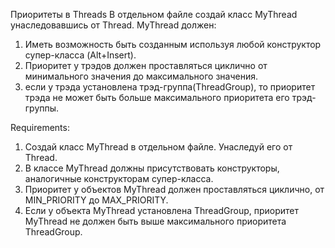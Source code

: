 Приоритеты в Threads
В отдельном файле создай класс MyThread унаследовавшись от Thread.
MyThread должен:
1. Иметь возможность быть созданным используя любой конструктор супер-класса (Alt+Insert).
2. Приоритет у трэдов должен проставляться циклично от минимального значения до максимального значения.
3. если у трэда установлена трэд-группа(ThreadGroup), то приоритет трэда не может быть больше максимального приоритета его трэд-группы.


Requirements:
1. Создай класс MyThread в отдельном файле. Унаследуй его от Thread.
2. В классе MyThread должны присутствовать конструкторы, аналогичные конструкторам супер-класса.
3. Приоритет у объектов MyThread должен проставляться циклично, от MIN_PRIORITY до MAX_PRIORITY.
4. Если у объекта MyThread установлена ThreadGroup, приоритет MyThread не должен быть выше максимального приоритета ThreadGroup.
